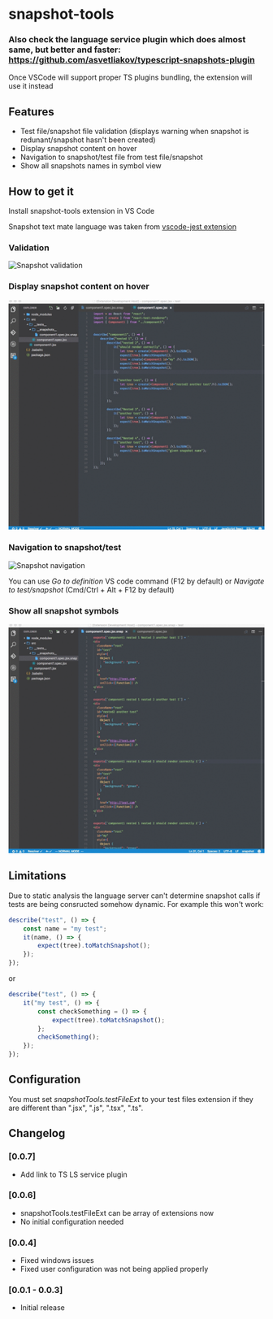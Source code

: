 # snapshot-tools

### Also check the language service plugin which does almost same, but better and faster: https://github.com/asvetliakov/typescript-snapshots-plugin
Once VSCode will support proper TS plugins bundling, the extension will use it instead

## Features
* Test file/snapshot file validation (displays warning when snapshot is redunant/snapshot hasn't been created)
* Display snapshot content on hover
* Navigation to snapshot/test file from test file/snapshot
* Show all snapshots names in symbol view

## How to get it

Install snapshot-tools extension in VS Code

Snapshot text mate language was taken from [vscode-jest extension](https://github.com/orta/vscode-jest)

### Validation

![Snapshot validation](/client/images/snapshot-validation.gif)

### Display snapshot content on hover

![Snapshot hover](/client/images/snapshot-hover.gif)

### Navigation to snapshot/test

![Snapshot navigation](/client/images/snapshot-navigation.gif)

You can use *Go to definition* VS code command (F12 by default) or *Navigate to test/snapshot* (Cmd/Ctrl + Alt + F12 by default)

### Show all snapshot symbols

![Snapshot symbols](/client/images/snapshot-symbols.gif)


## Limitations

Due to static analysis the language server can't determine snapshot calls if tests are being consructed somehow dynamic. For example this won't work:

```js
describe("test", () => {
    const name = "my test";
    it(name, () => {
        expect(tree).toMatchSnapshot();
    });
});
```

or

```js
describe("test", () => {
    it("my test", () => {
        const checkSomething = () => {
            expect(tree).toMatchSnapshot();
        };
        checkSomething();
    });
});
```

## Configuration

You must set *snapshotTools.testFileExt* to your test files extension if they are different than ".jsx", ".js", ".tsx", ".ts".

## Changelog

### [0.0.7]
- Add link to TS LS service plugin

### [0.0.6]
- snapshotTools.testFileExt can be array of extensions now
- No initial configuration needed

### [0.0.4]
- Fixed windows issues
- Fixed user configuration was not being applied properly

### [0.0.1 - 0.0.3]
- Initial release